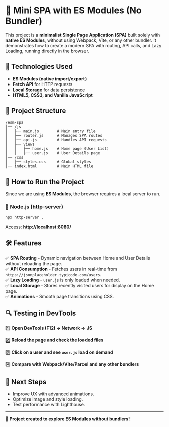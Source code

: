 # 🚀 Mini SPA with ES Modules (No Bundler)

This project is a **minimalist Single Page Application (SPA)** built solely with **native ES Modules**, without using Webpack, Vite, or any other bundler. It demonstrates how to create a modern SPA with routing, API calls, and Lazy Loading, running directly in the browser.

## 📌 Technologies Used

- **ES Modules (native import/export)**
- **Fetch API** for HTTP requests
- **Local Storage** for data persistence
- **HTML5, CSS3, and Vanilla JavaScript**

## 📁 Project Structure

```
/esm-spa
│── /js
│   ├── main.js        # Main entry file
│   ├── router.js      # Manages SPA routes
│   ├── api.js         # Handles API requests
│   ├── views
│   │   ├── home.js    # Home page (User List)
│   │   ├── user.js    # User Details page
│── /css
│   ├── styles.css     # Global styles
│── index.html         # Main HTML file
```

## 🚀 How to Run the Project

Since we are using **ES Modules**, the browser requires a local server to run.

### 🔹 Node.js (http-server)

```sh
npx http-server .
```

Access: **http://localhost:8080/**

## 🛠 Features

✅ **SPA Routing** - Dynamic navigation between Home and User Details without reloading the page.  
✅ **API Consumption** - Fetches users in real-time from `https://jsonplaceholder.typicode.com/users`.  
✅ **Lazy Loading** - `user.js` is only loaded when needed.  
✅ **Local Storage** - Stores recently visited users for display on the Home page.  
✅ **Animations** - Smooth page transitions using CSS.

## 🔍 Testing in DevTools

1️⃣ **Open DevTools (F12) → Network → JS**

2️⃣ **Reload the page and check the loaded files**

3️⃣ **Click on a user and see `user.js` load on demand**

4️⃣ **Compare with Webpack/Vite/Parcel and any other bundlers**

## 📌 Next Steps

- Improve UX with advanced animations.
- Optimize image and style loading.
- Test performance with Lighthouse.

---

🚀 **Project created to explore ES Modules without bundlers!**
